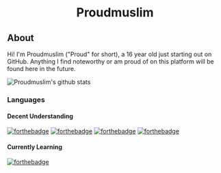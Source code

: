 <div align="center">

# Proudmuslim
</div>

## About

Hi! I'm Proudmuslim ("Proud" for short), a 16 year old just starting out on GitHub. Anything I find noteworthy or am proud of on this platform will be found here in the future.

![Proudmuslim's github stats](https://github-readme-stats.vercel.app/api?username=proudmuslim-dev&count_private=true&show_icons=true&theme=gotham)

### Languages 

#### Decent Understanding 
[![forthebadge](https://img.shields.io/badge/kotlin-%230095D5.svg?&style=for-the-badge&logo=kotlin&logoColor=white)](https://forthebadge.com)
[![forthebadge](https://img.shields.io/badge/java-%23ED8B00.svg?&style=for-the-badge&logo=java&logoColor=white)](https://forthebadge.com)
[![forthebadge](https://img.shields.io/badge/python%20-%2314354C.svg?&style=for-the-badge&logo=python&logoColor=white)](https://forthebadge.com)
[![forthebadge](https://img.shields.io/badge/latex%20-%23008080.svg?&style=for-the-badge&logo=latex&logoColor=white)](https://forthebadge.com)

#### Currently Learning
[![forthebadge](https://img.shields.io/badge/rust-%23000000.svg?&style=for-the-badge&logo=rust&logoColor=white)](https://ileriayo.github.io/markdown-badges/#programming-languages)

